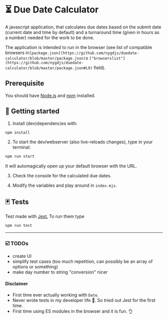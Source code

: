 # ⏳ Due Date Calculator

A javascript application, that calculates due dates based on the submit date (current date and time by default) and a turnaround time (given in hours as a number) needed for the work to be done.

The application is intended to run in the browser (see list of compatible browsers in`[package.json](https://github.com/nygdjs/duedate-calculator/blob/master/package.json)`s `["browserslist"](https://github.com/nygdjs/duedate-calculator/blob/master/package.json#L9)` field).

## Prerequisite

You should have [Node.js](https://nodejs.org/en/) and [npm](https://www.npmjs.com/) installed.

## 🏃 Getting started

1.  Install (dev)dependencies with:

```bash
npm install
```

2.  To start the dev/webserver (also live-reloads changes), type in your terminal:

```bash
npm run start
```

It will automagically open up your default browser with the URL.

3.  Check the console for the calculated due dates.

4.  Modify the variables and play around in `index.mjs`.

## 🃏 Tests

Test made with [Jest.](https://jestjs.io/en/) To run them type

```bash
npm run test
```

---

### ☑️ TODOs

-   create UI
-   simplify test cases (too much repetition, can possibly be an array of options or something)
-   make day number to string "conversion" nicer

#### Disclaimer

-   First time ever actually working with `Date`.
-   Never wrote tests in my developer life 🙈. So tried out Jest for the first time.
-   First time using ES modules in the browser and it is fun. 👌
